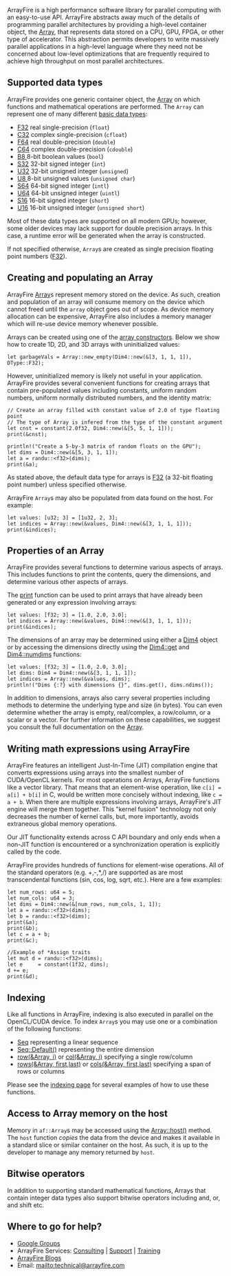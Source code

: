 ArrayFire is a high performance software library for parallel computing with
an easy-to-use API. ArrayFire abstracts away much of the details of
programming parallel architectures by providing a high-level container object,
the [Array](../struct.Array.html), that represents data stored on a CPU, GPU, FPGA,
or other type of accelerator. This abstraction permits developers to write
massively parallel applications in a high-level language where they need
not be concerned about low-level optimizations that are frequently required to
achieve high throughput on most parallel architectures.

## Supported data types

ArrayFire provides one generic container object, the [Array](../struct.Array.html)
on which functions and mathematical operations are performed. The `Array`
can represent one of many different [basic data types](../enum.DType.html):

* [F32](../enum.DType.html) real single-precision (`float`)
* [C32](../enum.DType.html) complex single-precision (`cfloat`)
* [F64](../enum.DType.html) real double-precision (`double`)
* [C64](../enum.DType.html) complex double-precision (`cdouble`)
* [B8 ](../enum.DType.html) 8-bit boolean values (`bool`)
* [S32](../enum.DType.html) 32-bit signed integer (`int`)
* [U32](../enum.DType.html) 32-bit unsigned integer (`unsigned`)
* [U8 ](../enum.DType.html) 8-bit unsigned values (`unsigned char`)
* [S64](../enum.DType.html) 64-bit signed integer (`intl`)
* [U64](../enum.DType.html) 64-bit unsigned integer (`uintl`)
* [S16](../enum.DType.html) 16-bit signed integer (`short`)
* [U16](../enum.DType.html) 16-bit unsigned integer (`unsigned short`)

Most of these data types are supported on all modern GPUs; however, some
older devices may lack support for double precision arrays. In this case,
a runtime error will be generated when the array is constructed.

If not specified otherwise, `Array`s are created as single precision floating
point numbers ([F32](../enum.DType.html)).

## Creating and populating an Array

ArrayFire [Array](../struct.Array.html)s represent memory stored on the device.
As such, creation and population of an array will consume memory on the device
which cannot freed until the `array` object goes out of scope. As device memory
allocation can be expensive, ArrayFire also includes a memory manager which
will re-use device memory whenever possible.

Arrays can be created using one of the [array constructors](../struct.Array.html#method.new_empty).
Below we show how to create 1D, 2D, and 3D arrays with uninitialized values:

```rust,noplaypen
let garbageVals = Array::new_empty(Dim4::new(&[3, 1, 1, 1]), DType::F32);
```

However, uninitialized memory is likely not useful in your application.
ArrayFire provides several convenient functions for creating arrays that contain
pre-populated values including constants, uniform random numbers, uniform
normally distributed numbers, and the identity matrix:

```rust,noplaypen
// Create an array filled with constant value of 2.0 of type floating point
// The type of Array is infered from the type of the constant argument
let cnst = constant(2.0f32, Dim4::new(&[5, 5, 1, 1]));
print(&cnst);
```
```rust,noplaypen
println!("Create a 5-by-3 matrix of random floats on the GPU");
let dims = Dim4::new(&[5, 3, 1, 1]);
let a = randu::<f32>(dims);
print(&a);
```

As stated above, the default data type for arrays is [F32](../enum.DType.html) (a
32-bit floating point number) unless specified otherwise.

ArrayFire `Array`s may also be populated from data found on the host.
For example:

```rust,noplaypen
let values: [u32; 3] = [1u32, 2, 3];
let indices = Array::new(&values, Dim4::new(&[3, 1, 1, 1]));
print(&indices);
```

<!--
ArrayFire also supports array initialization from memory already on the GPU.
For example, with CUDA one can populate an `array` directly using a call
to `cudaMemcpy`:

\snippet test/getting_started.cpp ex_getting_started_dev_ptr

Similar functionality exists for OpenCL too. If you wish to intermingle
ArrayFire with CUDA or OpenCL code, we suggest you consult the
[CUDA interoperability](\ref interop_cuda) or
[OpenCL interoperability](\ref interop_opencl) pages for detailed instructions.
-->

## Properties of an Array

ArrayFire provides several functions to determine various aspects of arrays.
This includes functions to print the contents, query the dimensions, and
determine various other aspects of arrays.

The [print](../fn.print.html) function can be used to print arrays that
have already been generated or any expression involving arrays:

```rust,noplaypen
let values: [f32; 3] = [1.0, 2.0, 3.0];
let indices = Array::new(&values, Dim4::new(&[3, 1, 1, 1]));
print(&indices);
```

The dimensions of an array may be determined using either a [Dim4](../struct.Dim4.html) object or by accessing the dimensions directly using the [Dim4::get](../struct.Dim4.html#method.get) and [Dim4::numdims](../struct.Dim4.html#method.ndims) functions:

```rust,noplaypen
let values: [f32; 3] = [1.0, 2.0, 3.0];
let dims: Dim4 = Dim4::new(&[3, 1, 1, 1]);
let indices = Array::new(&values, dims);
println!("Dims {:?} with dimensions {}", dims.get(), dims.ndims());
```

In addition to dimensions, arrays also carry several properties including
methods to determine the underlying type and size (in bytes). You can even
determine whether the array is empty, real/complex, a row/column, or a scalar
or a vector. For further information on these capabilities, we suggest you consult the
full documentation on the [Array](../struct.Array.html).

## Writing math expressions using ArrayFire

ArrayFire features an intelligent Just-In-Time (JIT) compilation engine that
converts expressions using arrays into the smallest number of CUDA/OpenCL
kernels. For most operations on Arrays, ArrayFire functions like a vector library.
That means that an element-wise operation, like `c[i] = a[i] + b[i]` in C,
would be written more concisely without indexing, like `c = a + b`.
When there are multiple expressions involving arrays, ArrayFire's JIT engine
will merge them together. This "kernel fusion" technology not only decreases
the number of kernel calls, but, more importantly, avoids extraneous global
memory operations.

Our JIT functionality extends across C API boundary and only ends
when a non-JIT function is encountered or a synchronization operation is
explicitly called by the code.

ArrayFire provides hundreds of functions for element-wise
operations. All of the standard operators (e.g. +,-,\*,/) are supported
as are most transcendental functions (sin, cos, log, sqrt, etc.).
Here are a few examples:

```rust,noplaypen
let num_rows: u64 = 5;
let num_cols: u64 = 3;
let dims = Dim4::new(&[num_rows, num_cols, 1, 1]);
let a = randu::<f32>(dims);
let b = randu::<f32>(dims);
print(&a);
print(&b);
let c = a + b;
print(&c);

//Example of *Assign traits
let mut d = randu::<f32>(dims);
let e     = constant(1f32, dims);
d += e;
print(&d);
```

<!--To see the complete list of functions please refer to the documentation on
[mathematical](\ref mathfunc_mat), [linear algebra](\ref linalg_mat),
[signal processing](\ref signal_mat), and [statistics](\ref stats_mat).
-->

## Indexing

Like all functions in ArrayFire, indexing is also executed in parallel on
the OpenCL/CUDA device. To index `Array`s you may use one or a combination of the following functions:

* [Seq](../struct.Seq.html) representing a linear sequence
* [Seq::Default()](../struct.Seq.html) representing the entire dimension
* [row(&Array, i)](../fn.row.html) or [col(&Array, i)](../fn.col.html) specifying a single row/column
* [rows(&Array, first,last)](../fn.rows.html) or [cols(&Array, first,last)](../fn.cols.html)
 specifying a span of rows or columns

Please see the [indexing page](./indexing.md) for several examples of how to
use these functions.

## Access to Array memory on the host

Memory in `af::Array`s may be accessed using the [Array::host()](../struct.Array.html#method.host) method.
The `host` function *copies* the data from the device and makes it available
in a standard slice or similar container on the host. As such, it is up to the developer to manage
any memory returned by `host`.


<!--
# Getting access to ArrayFire array memory on the host and device

Memory in `af::array`s may be accessed using the [host()](\ref af::array::host)
and [device()](\ref af::array::device) functions.
The `host` function *copies* the data from the device and makes it available
in a C-style array on the host. As such, it is up to the developer to manage
any memory returned by `host`.
The `device` function returns a pointer/reference to device memory for
interoperability with external CUDA/OpenCL kernels. As this memory belongs to
ArrayFire, the programmer should not attempt to free/deallocate the pointer.
For example, here is how we can interact with both OpenCL and CUDA:

```rust,noplaypen
```

ArrayFire also provides several helper functions for creating `af::array`s from
OpenCL `cl_mem` references and `cl::Buffer` objects. See the `include/af/opencl.h`
file for further information.

Lastly, if you want only the first value from an `af::array` you can use
get it using the [scalar()](\ref af::array::scalar) function:

```rust,noplaypen
```
-->

## Bitwise operators

In addition to supporting standard mathematical functions, Arrays
that contain integer data types also support bitwise operators including
and, or, and shift etc.

## Where to go for help?

* [Google Groups](https://groups.google.com/forum/#!forum/arrayfire-users)
* ArrayFire Services:  [Consulting](http://arrayfire.com/consulting/)  |  [Support](http://arrayfire.com/support/)   |  [Training](http://arrayfire.com/training/)
* [ArrayFire Blogs](http://arrayfire.com/blog/)
* Email: <mailto:technical@arrayfire.com>
